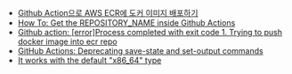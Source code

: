 * [Github Action으로 AWS ECR에 도커 이미지 배포하기](http://www.kwangsiklee.com/2022/02/github-action%EC%9C%BC%EB%A1%9C-aws-ecr%EC%97%90-%EB%8F%84%EC%BB%A4-%EC%9D%B4%EB%AF%B8%EC%A7%80-%EB%B0%B0%ED%8F%AC%ED%95%98%EA%B8%B0/)
* [How To: Get the REPOSITORY_NAME inside Github Actions](https://tom-gallacher.co.uk/articles/how-to-github-actions-repo-name/)
* [Github action: [error]Process completed with exit code 1. Trying to push docker image into ecr repo](https://stackoverflow.com/questions/73711363/github-action-errorprocess-completed-with-exit-code-1-trying-to-push-docker)
* [GitHub Actions: Deprecating save-state and set-output commands
](https://github.blog/changelog/2022-10-11-github-actions-deprecating-save-state-and-set-output-commands/)
* [It works with the default "x86_64" type](https://github.com/aws/aws-lambda-base-images/issues/26)